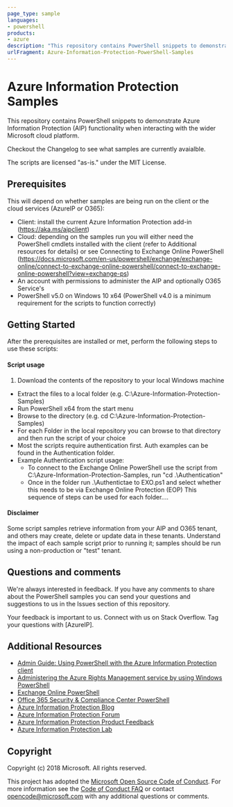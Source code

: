 ```yaml
---
page_type: sample
languages:
- powershell
products:
- azure
description: "This repository contains PowerShell snippets to demonstrate Azure Information Protection (AIP) functionality when interacting with the wider Microsoft cloud platform."
urlFragment: Azure-Information-Protection-PowerShell-Samples
---
```



# Azure Information Protection Samples

This repository contains PowerShell snippets to demonstrate Azure Information Protection (AIP) functionality when interacting with the wider Microsoft cloud platform.

Checkout the Changelog to see what samples are currently avaialble.

The scripts are licensed "as-is." under the MIT License.

## Prerequisites
This will depend on whether samples are being run on the client or the cloud services (AzureIP or O365):
* Client: install the current Azure Information Protection add-in (https://aka.ms/aipclient)
* Cloud: depending on the samples run you will either need the PowerShell cmdlets installed with the client (refer to Additional resources for details) or
see Connecting to Exchange Online PowerShell (https://docs.microsoft.com/en-us/powershell/exchange/exchange-online/connect-to-exchange-online-powershell/connect-to-exchange-online-powershell?view=exchange-ps)
* An account with permissions to administer the AIP and optionally O365 Service's
* PowerShell v5.0 on Windows 10 x64 (PowerShell v4.0 is a minimum requirement for the scripts to function correctly)

## Getting Started
After the prerequisites are installed or met, perform the following steps to use these scripts:

#### Script usage

1. Download the contents of the repository to your local Windows machine
  * Extract the files to a local folder (e.g. C:\Azure-Information-Protection-Samples)
  * Run PowerShell x64 from the start menu
  * Browse to the directory (e.g. cd C:\Azure-Information-Protection-Samples)
  * For each Folder in the local repository you can browse to that directory and then run the script of your choice
  * Most the scripts require authentication first. Auth examples can be found in the Authentication folder.
  * Example Authentication script usage:
    * To connect to the Exchange Online PowerShell use the script from C:\Azure-Information-Protection-Samples, run "cd .\Authentication\"
    * Once in the folder run .\Authentictae to EXO.ps1 and select whether this needs to be via Exchange Online Protection (EOP)
    This sequence of steps can be used for each folder....

#### Disclaimer

Some script samples retrieve information from your AIP and O365 tenant, and others may create, delete or update data in these tenants.  Understand the impact of each sample script prior to running it; samples should be run using a non-production or "test" tenant. 

## Questions and comments

We're always interested in feedback. If you have any comments to share about the PowerShell samples you can send your questions and suggestions to us in the Issues section of this repository.

Your feedback is important to us. Connect with us on Stack Overflow. Tag your questions with [AzureIP].


## Additional Resources
* [Admin Guide: Using PowerShell with the Azure Information Protection client](https://docs.microsoft.com/en-us/azure/information-protection/rms-client/client-admin-guide-powershell)
* [Administering the Azure Rights Management service by using Windows PowerShell](https://docs.microsoft.com/en-us/azure/information-protection/administer-powershell)
* [Exchange Online PowerShell](https://docs.microsoft.com/en-us/powershell/exchange/exchange-online/exchange-online-powershell?view=exchange-ps)
* [Office 365 Security & Compliance Center PowerShell](https://docs.microsoft.com/en-gb/powershell/exchange/office-365-scc/office-365-scc-powershell?view=exchange-ps)
* [Azure Information Protection Blog](https://aka.ms/aipblogs)
* [Azure Information Protection Forum](https://www.yammer.com/AskIPteam)
* [Azure Information Protection Product Feedback](https://msip.uservoice.com/)
* [Azure Information Protection Lab](https://aka.ms/AIPLab)


## Copyright
Copyright (c) 2018 Microsoft. All rights reserved.

This project has adopted the [Microsoft Open Source Code of Conduct](https://opensource.microsoft.com/codeofconduct/). For more information see the [Code of Conduct FAQ](https://opensource.microsoft.com/codeofconduct/faq/) or contact [opencode@microsoft.com](mailto:opencode@microsoft.com) with any additional questions or comments.
